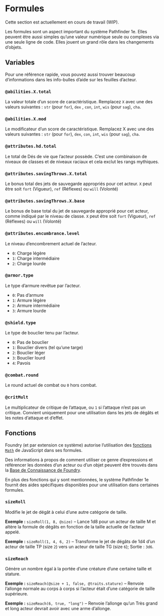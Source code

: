 # Formules

Cette section est actuellement en cours de travail (WIP).

Les formules sont un aspect important du système Pathfinder 1e. Elles peuvent être aussi simples qu’une valeur numérique
seule ou complexes via une seule ligne de code. Elles jouent un grand rôle dans les changements d’objets.

## Variables

Pour une référence rapide, vous pouvez aussi trouver beaucoup d’informations dans les info-bulles d’aide sur les
feuilles d’acteur.

### `@abilities.X.total`

La valeur totale d’un score de caractéristique. Remplacez `X` avec une des valeurs suivantes : `str` (pour `for`), `dex`
, `con`, `int`, `wis` (pour `sag`), `cha`.

### `@abilities.X.mod`

Le modificateur d’un score de caractéristique. Remplacez X avec une des valeurs suivantes : `str` (pour `for`), `dex`,
`con`, `int`, `wis` (pour `sag`), `cha`.

### `@attributes.hd.total`

Le total de Dés de vie que l’acteur possède. C’est une combinaison de niveaux de classes et de niveaux raciaux et cela
exclut les rangs mythiques.

### `@attributes.savingThrows.X.total`

Le bonus total des jets de sauvegarde appropriés pour cet acteur. `X` peut être soit `fort` (Vigueur), `ref` (Réflexes)
ou `will` (Volonté)

### `@attributes.savingThrows.X.base`

Le bonus de base total du jet de sauvegarde approprié pour cet acteur, comme indiqué par le niveau de classe. `X` peut
être soit `fort` (Vigueur), `ref` (Réflexes) ou `will` (Volonté)

### `@attributes.encumbrance.level`

Le niveau d’encombrement actuel de l’acteur.

- `0`: Charge légère
- `1`: Charge intermédiaire
- `2`: Charge lourde

### `@armor.type`

Le type d’armure revêtue par l’acteur.

- `0`: Pas d’armure
- `1`: Armure légère
- `2`: Armure intermédiaire
- `3`: Armure lourde

### `@shield.type`

Le type de bouclier tenu par l’acteur.

- `0`: Pas de bouclier
- `1`: Bouclier divers (tel qu’une targe)
- `2`: Bouclier léger
- `3`: Bouclier lourd
- `4`: Pavois

### `@combat.round`

Le round actuel de combat ou `0` hors combat.

### `@critMult`

Le multiplicateur de critique de l’attaque, ou `1` si l’attaque n’est pas un critique.
Convient uniquement pour une utilisation dans les jets de dégâts et les notes d’attaque et d’effet.

## Fonctions

Foundry (et par extension ce système) autorise l’utilisation des
[fonctions `Math`](https://developer.mozilla.org/en-US/docs/Web/JavaScript/Reference/Global_Objects/Math) de JavaScript
dans ses formules.

Des informations à propos de comment utiliser ce genre d’expressions et référencer les données d’un acteur ou d’un
objet peuvent être trouvés dans la [Base de Connaissance de Foundry](https://foundryvtt.com/article/dice-advanced/).

En plus des fonctions qui y sont mentionnées, le système Pathfinder 1e fournit des aides spécifiques disponibles pour
une utilisation dans certaines formules.

### `sizeRoll`

Modifie le jet de dégât à celui d’une autre catégorie de taille.

**Exemple :** `sizeRoll(1, 8, @size)` – Lance 1d8 pour un acteur de taille M et altère la formule de dégâts en fonction
de la taille actuelle de l’acteur appelé.

**Exemple :** `sizeRoll(1, 4, 6, 2)` – Transforme le jet de dégâts de 1d4 d’un acteur de taille TP (size `2`) vers un
acteur de taille TG (size `6`); Sortie : `3d6`.

### `sizeReach`

Génère un nombre égal à la portée d’une créature d’une certaine taille et stature.

**Exemple :** `sizeReach(@size + 1, false, @traits.stature)` – Renvoie l’allonge normale au corps à corps si l’acteur
était d’une catégorie de taille supérieure.

**Exemple :** `sizeReach(6, true, "long")` – Renvoie l’allonge qu’un Très grand et long acteur devrait avoir avec une
arme d’allonge.
